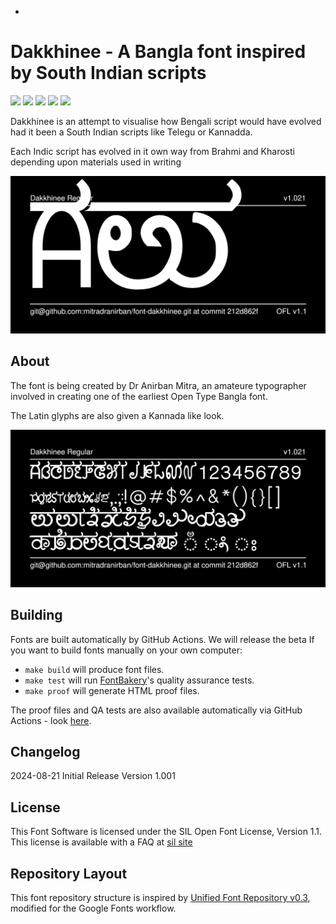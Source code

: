 -

# Dakkhinee - A Bangla font inspired by South Indian scripts 

[![][Fontbakery]](https://mitradranirban.github.io/font-dakkhinee/fontbakery/fontbakery-report.html)
[![][Universal]](https://mitradranirban.github.io/font-dakkhinee/fontbakery/fontbakery-report.html)
[![][GF Profile]](https://mitradranirban.github.io/font-dakkhinee/fontbakery/fontbakery-report.html)
[![][Outline Correctness]](https://mitradranirban.github.io/font-dakkhinee/fontbakery/fontbakery-report.html)
[![][Shaping]](https://mitradranirban.github.io/font-dakkhinee/fontbakery/fontbakery-report.html)

[Fontbakery]: https://img.shields.io/endpoint?url=https%3A%2F%2Fraw.githubusercontent.com%2Fmitradranirban%2Ffont-dakkhinee%2Fgh-pages%2Fbadges%2Foverall.json
[GF Profile]: https://img.shields.io/endpoint?url=https%3A%2F%2Fraw.githubusercontent.com%2Fmitradranirban%2Ffont-dakkhinee%2Fgh-pages%2Fbadges%2FGoogleFonts.json
[Outline Correctness]: https://img.shields.io/endpoint?url=https%3A%2F%2Fraw.githubusercontent.com%2Fmitradranirban%2Ffont-dakkhinee%2Fgh-pages%2Fbadges%2FOutlineCorrectnessChecks.json
[Shaping]: https://img.shields.io/endpoint?url=https%3A%2F%2Fraw.githubusercontent.com%2Fmitradranirban%2Ffont-dakkhinee%2Fgh-pages%2Fbadges%2FShapingChecks.json
[Universal]: https://img.shields.io/endpoint?url=https%3A%2F%2Fraw.githubusercontent.com%2Fmitradranirban%2Ffont-dakkhinee%2Fgh-pages%2Fbadges%2FUniversal.json

Dakkhinee is an attempt to visualise how Bengali script would have evolved had it been a South Indian scripts like Telegu or Kannadda. 


Each Indic script has evolved in it own way from Brahmi and Kharosti depending upon materials used in writing

![Sample Image](documentation/image1.png)

## About

The font is being created by Dr Anirban Mitra, an amateure typographer involved in creating one of the earliest Open Type Bangla font. 

The Latin glyphs are also given a Kannada like look. 


![Sample2 Image](documentation/image2.png) 

## Building

Fonts are built automatically by GitHub Actions. We will release the beta 
If you want to build fonts manually on your own computer:

* `make build` will produce font files.
* `make test` will run [FontBakery](https://github.com/googlefonts/fontbakery)'s quality assurance tests.
* `make proof` will generate HTML proof files.

The proof files and QA tests are also available automatically via GitHub Actions - look [here](https://mitradranirban.github.io/font-dakkhinee).

## Changelog

2024-08-21 Initial Release Version 1.001
 

## License

This Font Software is licensed under the SIL Open Font License, Version 1.1.
This license is available with a FAQ at [sil site](https://scripts.sil.org/OFL)

## Repository Layout

This font repository structure is inspired by [Unified Font Repository v0.3](https://github.com/unified-font-repository/Unified-Font-Repository), modified for the Google Fonts workflow.
